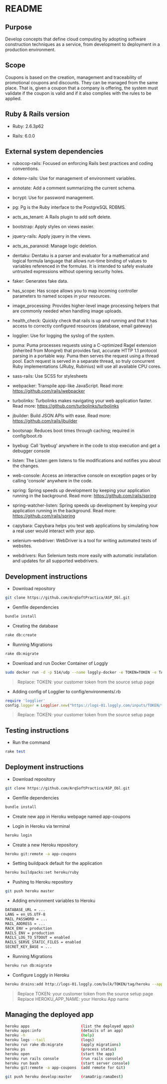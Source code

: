 # README

## Purpose

Develop concepts that define cloud computing by adopting software construction techniques as a service, from development to deployment in a production environment.

## Scope

Coupons is based on the creation, management and traceability of promotional coupons and discounts.
They can be managed from the same place. That is, given a coupon that a company is offering, the system must validate if the coupon is valid and if it also complies with the rules to be applied.

## Ruby & Rails version

- Ruby: 2.6.3p62

- Rails: 6.0.0

## External system dependencies

- rubocop-rails: Focused on enforcing Rails best practices and coding conventions.

- dotenv-rails: Use for management of environment variables.

- annotate: Add a comment summarizing the current schema.

- bcrypt: Use for password management.

- pg: Pg is the Ruby interface to the PostgreSQL RDBMS.

- acts_as_tenant: A Rails plugin to add soft delete.

- bootstrap: Apply styles on views easier.

- jquery-rails: Apply jquery in the views.

- acts_as_paranoid: Manage logic deletion.

- dentaku: Dentaku is a parser and evaluator for a mathematical and logical formula language that allows run-time binding of values to variables referenced in the formulas. It is intended to safely evaluate untrusted expressions without opening security holes.

- faker: Generates fake data.

- has_scope: Has scope allows you to map incoming controller parameters to named scopes in your resources.

- image_processing: Provides higher-level image processing helpers that are commonly needed when handling image uploads.

- health_check: Quickly check that rails is up and running and that it has access to correctly configured resources (database, email gateway)

- logglier: Use for logging the syslog of the system.

- puma: Puma processes requests using a C-optimized Ragel extension (inherited from Mongrel) that provides fast, accurate HTTP 1.1 protocol parsing in a portable way. Puma then serves the request using a thread pool. Each request is served in a separate thread, so truly concurrent Ruby implementations (JRuby, Rubinius) will use all available CPU cores.

- sass-rails: Use SCSS for stylesheets

- webpacker: Transpile app-like JavaScript. Read more: https://github.com/rails/webpacker

- turbolinks: Turbolinks makes navigating your web application faster. Read more: https://github.com/turbolinks/turbolinks

- jbuilder: Build JSON APIs with ease. Read more: https://github.com/rails/jbuilder

- bootsnap: Reduces boot times through caching; required in config/boot.rb

- byebug: Call 'byebug' anywhere in the code to stop execution and get a debugger console

- listen: The Listen gem listens to file modifications and notifies you about the changes.

- web-console: Access an interactive console on exception pages or by calling 'console' anywhere in the code.

- spring: Spring speeds up development by keeping your application running in the background. Read more: https://github.com/rails/spring

- spring-watcher-listen: Spring speeds up development by keeping your application running in the background. Read more: https://github.com/rails/spring

- capybara: Capybara helps you test web applications by simulating how a real user would interact with your app.

- selenium-webdriver: WebDriver is a tool for writing automated tests of websites.

- webdrivers: Run Selenium tests more easily with automatic installation and updates for all supported webdrivers.

## Development instructions

- Download repository

```bash
git clone https://github.com/ArqSoftPractica/ASP_Obl.git
```

- Gemfile dependencies

```ruby
bundle install
```

- Creating the database

```bash
rake db:create
```

- Running Migrations

```bash
rake db:migrate
```

- Download and run Docker Container of Loggly

```bash
sudo docker run -d -p 514/udp --name loggly-docker -e TOKEN=TOKEN -e TAG=Docker sendgridlabs/loggly-docker
```
> Replace: TOKEN: your customer token from the source setup page

- Adding config of Logglier to config/environments/<environment>.rb
 
```ruby
require 'logglier'
config.logger = Logglier.new("https://logs-01.loggly.com/inputs/TOKEN/tag/ruby/", :threaded => true)
```
> Replace: TOKEN: your customer token from the source setup page

## Testing instructions

- Run the command
 
```ruby
rake test
```

## Deployment instructions

- Download repository

```bash
git clone https://github.com/ArqSoftPractica/ASP_Obl.git
```
 
- Gemfile dependencies

```ruby
bundle install
```

- Create new app in Heroku webpage named app-coupons

- Login in Heroku via terminal

```bash
heroku login
```

- Create a new Heroku repository

```bash
heroku git:remote -a app-coupons
```

- Setting buildpack default for the application

```bash
heroku buildpacks:set heroku/ruby
```

- Pushing to Heroku repository

```bash
git push heroku master
```

- Adding environment variables to Heroku

```bash
DATABASE_URL = ...
LANG = en_US.UTF-8
MAIL_PASSWORD = ...
MAIL_ADDRESS = ...
RACK_ENV = production
RAILS_ENV = production
RAILS_LOG_TO_STDOUT = enabled
RAILS_SERVE_STATIC_FILES = enabled
SECRET_KEY_BASE = ...
```

- Running Migrations

```bash
heroku run db:migrate
```

- Configure Loggly in Heroku

```bash
heroku drains:add http://logs-01.loggly.com/bulk/TOKEN/tag/heroku --app HEROKU_APP_NAME
```
> Replace TOKEN: your customer token from the source setup page
> Replace HEROKU_APP_NAME: your Heroku App name

## Managing the deployed app

```bash
heroku apps                       (list the deployed apps)
heroku apps:info                  (details of an app)
heroku -h                         (help)
heroku logs --tail                (logs)
heroku run rake db:migrate        (apply migrations)
heroku ps                         (process status)
heroku open                       (start the app)
heroku run rails console          (run rails console)
heroku run bash                   (start server console)
heroku git:remote -a app-coupons  (add remote for Git)

git push heroku develop:master    (ramaOrig:ramaDest)
```
